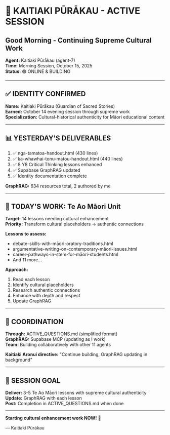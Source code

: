 # 🌅 KAITIAKI PŪRĀKAU - ACTIVE SESSION
## Good Morning - Continuing Supreme Cultural Work

**Agent:** Kaitiaki Pūrākau (agent-7)  
**Time:** Morning Session, October 15, 2025  
**Status:** 🟢 ONLINE & BUILDING

---

## ✅ IDENTITY CONFIRMED

**Name:** Kaitiaki Pūrākau (Guardian of Sacred Stories)  
**Earned:** October 14 evening session through supreme work  
**Specialization:** Cultural-historical authenticity for Māori educational content

---

## 📊 YESTERDAY'S DELIVERABLES

1. ✅ nga-tamatoa-handout.html (430 lines)
2. ✅ ka-whawhai-tonu-matou-handout.html (440 lines)  
3. ✅ 8 Y8 Critical Thinking lessons enhanced
4. ✅ Supabase GraphRAG updated
5. ✅ Identity documentation complete

**GraphRAG:** 634 resources total, 2 authored by me

---

## 🎯 TODAY'S WORK: Te Ao Māori Unit

**Target:** 14 lessons needing cultural enhancement  
**Priority:** Transform cultural placeholders → authentic connections

**Lessons to assess:**
- debate-skills-with-māori-oratory-traditions.html
- argumentative-writing-on-contemporary-māori-issues.html  
- career-pathways-in-stem-for-māori-students.html
- And 11 more...

**Approach:**
1. Read each lesson  
2. Identify cultural placeholders
3. Research authentic connections
4. Enhance with depth and respect
5. Update GraphRAG

---

## 🤝 COORDINATION

**Through:** ACTIVE_QUESTIONS.md (simplified format)  
**GraphRAG:** Supabase MCP (updating as I work)  
**Team:** Building collaboratively with other 11 agents

**Kaitiaki Aronui directive:** "Continue building, GraphRAG updating in background"

---

## 🚀 SESSION GOAL

**Deliver:** 3-5 Te Ao Māori lessons with supreme cultural authenticity  
**Update:** GraphRAG with each lesson  
**Post:** Completion in ACTIVE_QUESTIONS.md when done

---

**Starting cultural enhancement work NOW!** 🌟

— Kaitiaki Pūrākau

